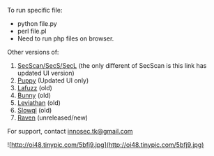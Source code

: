 To run specific file:
  * python file.py
  * perl file.pl
  * Need to run php files on browser.

Other versions of:

  1. [SecScan/SecS/SecL](http://code.google.com/p/secscan-py/) (the only different of SecScan is this link has updated UI version)
  1. [Puppy](http://code.google.com/p/puppy-pl/) (Updated UI only)
  1. [Lafuzz](http://code.google.com/p/lafuzz/) (old)
  1. [Bunny](http://code.google.com/p/bunny-pl/) (old)
  1. [Leviathan](http://code.google.com/p/leviathan-toolkit/) (old)
  1. [Slowql](http://code.google.com/p/slowql/) (old)
  1. [Raven](http://code.google.com/p/raven-py/) (unreleased/new)

For support, contact innosec.tk@gmail.com

![http://oi48.tinypic.com/5bfj9.jpg](http://oi48.tinypic.com/5bfj9.jpg)